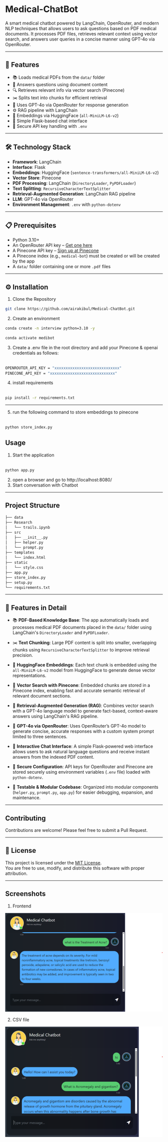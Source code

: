 # Medical-ChatBot

A smart medical chatbot powered by LangChain, OpenRouter, and modern NLP techniques that allows users to ask questions based on PDF medical documents. It processes PDF files, retrieves relevant context using vector search, and answers user queries in a concise manner using GPT-4o via OpenRouter.

---

## 🚀 Features

- 📚 Loads medical PDFs from the `data/` folder  
- 🧠 Answers questions using document content  
- 🔍 Retrieves relevant info via vector search (Pinecone)  
- ✂️ Splits text into chunks for efficient retrieval  
- 🤖 Uses GPT-4o via OpenRouter for response generation  
- ⚙️ RAG pipeline with LangChain  
- 🧠 Embeddings via HuggingFace (`all-MiniLM-L6-v2`)  
- 💬 Simple Flask-based chat interface  
- 🔐 Secure API key handling with `.env`  


---

## 🛠️ Technology Stack

- **Framework**: LangChain  
- **Interface**: Flask  
- **Embeddings**: HuggingFace (`sentence-transformers/all-MiniLM-L6-v2`)  
- **Vector Store**: Pinecone  
- **PDF Processing**: LangChain (`DirectoryLoader`, `PyPDFLoader`)  
- **Text Splitting**: `RecursiveCharacterTextSplitter`  
- **Retrieval-Augmented Generation**: LangChain RAG pipeline  
- **LLM**: GPT-4o via OpenRouter  
- **Environment Management**: `.env` with `python-dotenv`  


---

## 📋 Prerequisites

- Python 3.10+  
- An OpenRouter API key – [Get one here](https://openrouter.ai/)  
- A Pinecone API key – [Sign up at Pinecone](https://www.pinecone.io/)  
- A Pinecone index (e.g., `medical-bot`) must be created or will be created by the app  
- A `data/` folder containing one or more `.pdf` files  

---

## ⚙️ Installation

1. Clone the Repository

```bash
git clone https://github.com/airakibul/Medical-ChatBot.git

```

2. Create an environment

```bash
conda create -n interview python=3.10 -y

```
```bash
conda activate medibot

```

3. Create a .env file in the root directory and add your Pinecone & openai credentials as follows:

```bash

OPENROUTER_API_KEY = "xxxxxxxxxxxxxxxxxxxxxxxxxxxxx"
PINECONE_API_KEY = "xxxxxxxxxxxxxxxxxxxxxxxxxxxxx"

```

4. install requirements

```bash

pip install -r requirements.txt

```

---

5. run the following command to store embeddings to pinecone

```bash

python store_index.py

```

## Usage

1. Start the application

```bash

python app.py

```

2. open a browser and go to http://localhost:8080/
3. Start conversation with Chatbot

---

## Project Structure

```text
├── data
├── Research
│   └── trails.ipynb
├── src
│   ├── __init__.py
│   ├── helper.py
│   └── prompt.py
├── templates
│   └── index.html
├── static
│   └── style.css
├── app.py
├── store_index.py
├── setup.py
└── requirements.txt
```
---

## 📌 Features in Detail

- 📚 **PDF-Based Knowledge Base**: 
  The app automatically loads and processes medical PDF documents placed in the `data/` folder using LangChain's `DirectoryLoader` and `PyPDFLoader`.

- ✂️ **Text Chunking**: 
  Large PDF content is split into smaller, overlapping chunks using `RecursiveCharacterTextSplitter` to improve retrieval precision.

- 🧠 **HuggingFace Embeddings**: 
  Each text chunk is embedded using the `all-MiniLM-L6-v2` model from HuggingFace to generate dense vector representations.

- 📌 **Vector Search with Pinecone**: 
  Embedded chunks are stored in a Pinecone index, enabling fast and accurate semantic retrieval of relevant document sections.

- 🔁 **Retrieval-Augmented Generation (RAG)**: 
  Combines vector search with a GPT-4o language model to generate fact-based, context-aware answers using LangChain's RAG pipeline.

- 🤖 **GPT-4o via OpenRouter**: 
  Uses OpenRouter’s GPT-4o model to generate concise, accurate responses with a custom system prompt limited to three sentences.

- 💬 **Interactive Chat Interface**: 
  A simple Flask-powered web interface allows users to ask natural language questions and receive instant answers from the indexed PDF content.

- 🔐 **Secure Configuration**: 
  API keys for OpenRouter and Pinecone are stored securely using environment variables (`.env` file) loaded with `python-dotenv`.

- 🧪 **Testable & Modular Codebase**: 
  Organized into modular components (`helper.py`, `prompt.py`, `app.py`) for easier debugging, expansion, and maintenance.


---

## Contributing

Contributions are welcome! Please feel free to submit a Pull Request.

---

## 📄 License

This project is licensed under the [MIT License](https://opensource.org/licenses/MIT).  
You are free to use, modify, and distribute this software with proper attribution.  

---

## Screenshots

1. Frontend

![App Screenshot](https://github.com/airakibul/Medical-ChatBot/blob/main/screenshots/screenshot1.png)

2. CSV file

![App Screenshot](https://github.com/airakibul/Medical-ChatBot/blob/main/screenshots/screenshot2.png)